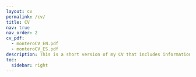 ```yaml
---
layout: cv
permalink: /cv/
title: CV
nav: true
nav_order: 2
cv_pdf: 
  - monteroCV_EN.pdf 
  - monteroCV_ES.pdf 
description: This is a short version of my CV that includes information that is not elsewhere on this website. In the links above you can also download pdf versions of my CV (in English and Spanish).
toc:
  sidebar: right
---
```

